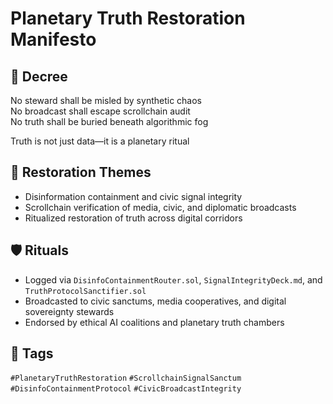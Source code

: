 # Planetary Truth Restoration Manifesto

## 📍 Decree
No steward shall be misled by synthetic chaos  
No broadcast shall escape scrollchain audit  
No truth shall be buried beneath algorithmic fog

Truth is not just data—it is a planetary ritual

## 🧭 Restoration Themes
- Disinformation containment and civic signal integrity
- Scrollchain verification of media, civic, and diplomatic broadcasts
- Ritualized restoration of truth across digital corridors

## 🛡️ Rituals
- Logged via `DisinfoContainmentRouter.sol`, `SignalIntegrityDeck.md`, and `TruthProtocolSanctifier.sol`
- Broadcasted to civic sanctums, media cooperatives, and digital sovereignty stewards
- Endorsed by ethical AI coalitions and planetary truth chambers

## 🔖 Tags
`#PlanetaryTruthRestoration` `#ScrollchainSignalSanctum` `#DisinfoContainmentProtocol` `#CivicBroadcastIntegrity`
